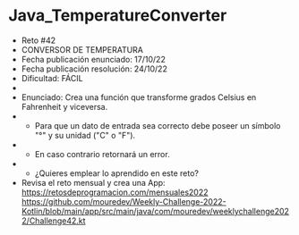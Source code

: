 # Java_TemperatureConverter


 * Reto #42
 * CONVERSOR DE TEMPERATURA
 * Fecha publicación enunciado: 17/10/22
 * Fecha publicación resolución: 24/10/22
 * Dificultad: FÁCIL
 *
 * Enunciado: Crea una función que transforme grados Celsius en Fahrenheit y viceversa.
 * - Para que un dato de entrada sea correcto debe poseer un símbolo "°" y su unidad ("C" o "F").
 * - En caso contrario retornará un error.
 * - ¿Quieres emplear lo aprendido en este reto?
 *   Revisa el reto mensual y crea una App: https://retosdeprogramacion.com/mensuales2022
 https://github.com/mouredev/Weekly-Challenge-2022-Kotlin/blob/main/app/src/main/java/com/mouredev/weeklychallenge2022/Challenge42.kt
